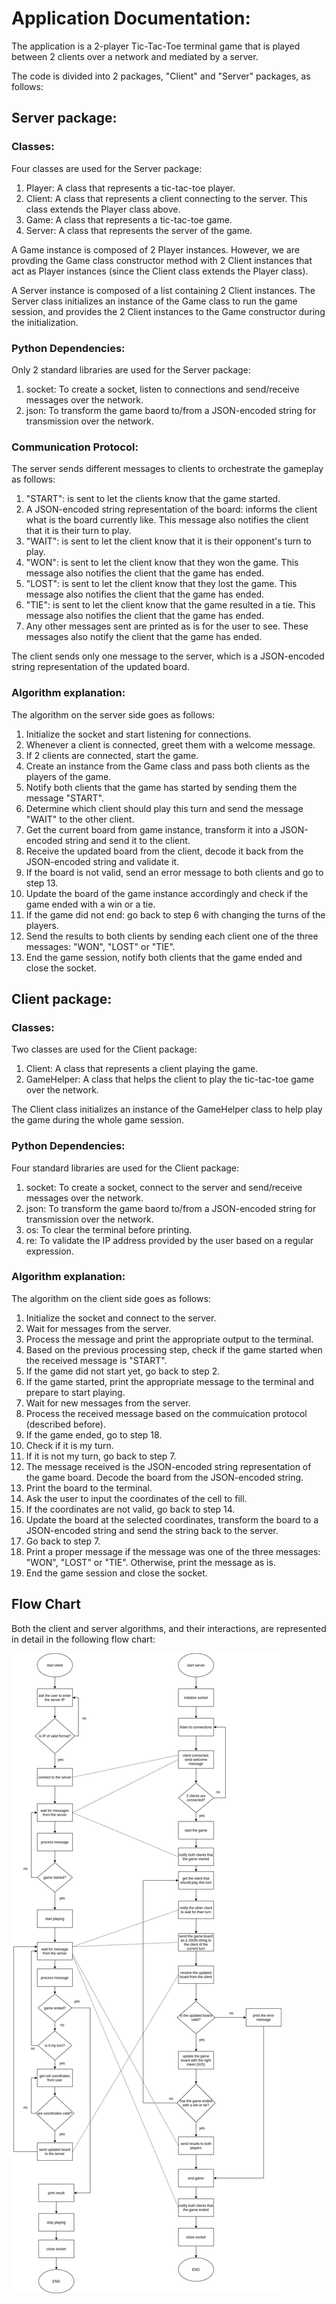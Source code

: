 # Application Documentation:

The application is a 2-player Tic-Tac-Toe terminal game that is played between 2 clients over a network and mediated by a server.

The code is divided into 2 packages, "Client" and "Server" packages, as follows:

## Server package:

### Classes:

Four classes are used for the Server package:

1. Player: A class that represents a tic-tac-toe player.
2. Client: A class that represents a client connecting to the server. This class extends the Player class above.
3. Game: A class that represents a tic-tac-toe game.
4. Server: A class that represents the server of the game.

A Game instance is composed of 2 Player instances. However, we are provding the Game class constructor method with 2 Client instances that act as Player instances (since the Client class extends the Player class).

A Server instance is composed of a list containing 2 Client instances. The Server class initializes an instance of the Game class to run the game session, and provides the 2 Client instances to the Game constructor during the initialization.

### Python Dependencies:

Only 2 standard libraries are used for the Server package:

1. socket: To create a socket, listen to connections and send/receive messages over the network.
2. json: To transform the game baord to/from a JSON-encoded string for transmission over the network.

### Communication Protocol:
The server sends different messages to clients to orchestrate the gameplay as follows:

1. "START": is sent to let the clients know that the game started.
2. A JSON-encoded string representation of the board: informs the client what is the board currently like. This message also notifies the client that it is their turn to play.
3. "WAIT": is sent to let the client know that it is their opponent's turn to play.
4. "WON": is sent to let the client know that they won the game. This message also notifies the client that the game has ended.
5. "LOST": is sent to let the client know that they lost the game. This message also notifies the client that the game has ended.
6. "TIE": is sent to let the client know that the game resulted in a tie. This message also notifies the client that the game has ended.
7. Any other messages sent are printed as is for the user to see. These messages also notify the client that the game has ended.

The client sends only one message to the server, which is a JSON-encoded string representation of the updated board.

### Algorithm explanation:

The algorithm on the server side goes as follows:

1. Initialize the socket and start listening for connections.
2. Whenever a client is connected, greet them with a welcome message.
3. If 2 clients are connected, start the game.
4. Create an instance from the Game class and pass both clients as the players of the game.
5. Notify both clients that the game has started by sending them the message "START".
6. Determine which client should play this turn and send the message "WAIT" to the other client.
7. Get the current board from game instance, transform it into a JSON-encoded string and send it to the client.
8. Receive the updated board from the client, decode it back from the JSON-encoded string and validate it.
9. If the board is not valid, send an error message to both clients and go to step 13.
10. Update the board of the game instance accordingly and check if the game ended with a win or a tie.
11. If the game did not end: go back to step 6 with changing the turns of the players.
12. Send the results to both clients by sending each client one of the three messages: "WON", "LOST" or "TIE".
13. End the game session, notify both clients that the game ended and close the socket.

## Client package:

### Classes:

Two classes are used for the Client package:

1. Client: A class that represents a client playing the game.
2. GameHelper: A class that helps the client to play the tic-tac-toe game over the network.

The Client class initializes an instance of the GameHelper class to help play the game during the whole game session.

### Python Dependencies:

Four standard libraries are used for the Client package:

1. socket: To create a socket, connect to the server and send/receive messages over the network.
2. json: To transform the game baord to/from a JSON-encoded string for transmission over the network.
3. os: To clear the terminal before printing.
4. re: To validate the IP address provided by the user based on a regular expression.

### Algorithm explanation:

The algorithm on the client side goes as follows:

1. Initialize the socket and connect to the server.
2. Wait for messages from the server.
3. Process the message and print the appropriate output to the terminal.
4. Based on the previous processing step, check if the game started when the received message is "START".
5. If the game did not start yet, go back to step 2.
6. If the game started, print the appropriate message to the terminal and prepare to start playing.
7. Wait for new messages from the server.
8. Process the received message based on the commuication protocol (described before).
9. If the game ended, go to step 18.
10. Check if it is my turn.
11. If it is not my turn, go back to step 7.
12. The message received is the JSON-encoded string representation of the game board. Decode the board from the JSON-encoded string.
13. Print the board to the terminal.
14. Ask the user to input the coordinates of the cell to fill.
15. If the coordinates are not valid, go back to step 14.
16. Update the board at the selected coordinates, transform the board to a JSON-encoded string and send the string back to the server.
17. Go back to step 7.
18. Print a proper message if the message was one of the three messages: "WON", "LOST" or "TIE". Otherwise, print the message as is.
19. End the game session and close the socket.


## Flow Chart

Both the client and server algorithms, and their interactions, are represented in detail in the following flow chart:

![Flowchart](./flow-chart.png)
